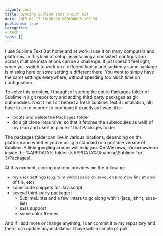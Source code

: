 ```yaml
---
layout: post
title: Syncing Sublime Text 3 with Git
date: 2015-08-17 16:36:00.000000000 +02:00
published: true
categories:
- tech
tags: []
---
```


I use Sublime Text 3 at home and at work. I use it on many computers and
platforms. In this kind of setup, maintaining a consistent configuration across
multiple installations can be a challenge. It just doesn’t feel right, when you
switch to work on a different laptop and suddenly some package is missing here
or some setting is different there. You want to simply have the same settings
everywhere, without spending too much time on configuration.

To solve this problem, I thought of storing the entire Packages folder of
Sublime in a git repository and adding third-party packages as git submodules.
Next time I sit behind a fresh Sublime Text 3 installation, all I have to do to
in order to configure it exactly as I want it is:

<ul>
<li>locate and delete the Packages folder</li>
<li>do a git clone (recursive, so that it fetches the submodules as well) of my repo and use it in place of that Packages folder</li>
</ul>

The packages folder can live in various locations, depending on the platform and
whether you’re using a standard or a portable version of Sublime. A little
googling around will help you. On Windows, it’s somewhere inside the %APPDATA%
folder (%APPDATA%\Roaming\Sublime Text 3\Packages).

At this moment, cloning my repo provides me the following:
<ul>
<li>my user settings (e.g. trim whitespace on save, ensure new line at end of file, etc)</li>
<li>some code snippets for Javascript</li>
<li>several third-party packages:
<ul>
<li>SublimeLinter and a few linters to go along with it (jscs, jshint, scss-lint)</li>
<li>sass support</li>
<li>some color themes</li>
</ul>
</li>
</ul>

And if I add more or change anything, I can commit it to my repository and then
I can update any installation I have with a simple git pull.

